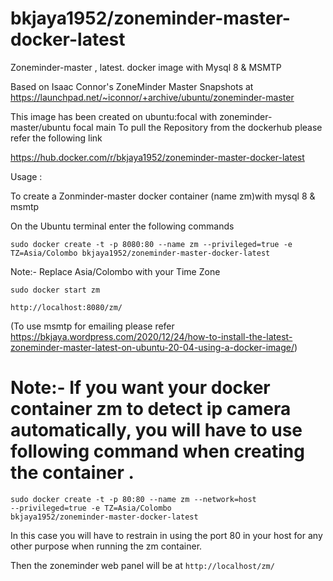 # bkjaya1952/zoneminder-master-docker-latest
Zoneminder-master , latest. docker image with Mysql 8 &amp; MSMTP

Based on Isaac Connor's ZoneMinder Master Snapshots at https://launchpad.net/~iconnor/+archive/ubuntu/zoneminder-master


This image has been created on ubuntu:focal with zoneminder-master/ubuntu focal main
To pull the Repository from the dockerhub
please refer the following link

https://hub.docker.com/r/bkjaya1952/zoneminder-master-docker-latest


Usage :

To create a Zonminder-master docker container (name zm)with mysql 8 & msmtp

On the Ubuntu terminal enter the following commands

<code>sudo docker create -t -p 8080:80 --name zm --privileged=true -e TZ=Asia/Colombo bkjaya1952/zoneminder-master-docker-latest</code>

Note:- Replace Asia/Colombo  with your Time Zone 

<code>sudo docker start zm</code>

<code>http://localhost:8080/zm/</code>

(To use msmtp for emailing please refer https://bkjaya.wordpress.com/2020/12/24/how-to-install-the-latest-zoneminder-master-latest-on-ubuntu-20-04-using-a-docker-image/)



# Note:- If you want your docker container zm to detect ip camera automatically, you will have to use following command when creating the container .

<code>sudo docker create -t -p 80:80 --name zm --network=host --privileged=true -e TZ=Asia/Colombo bkjaya1952/zoneminder-master-docker-latest</code>

In this case you will have to restrain in using the port 80 in your host for any other purpose when running the zm container.

Then the zoneminder web panel will be at <code>http://localhost/zm/</code>



